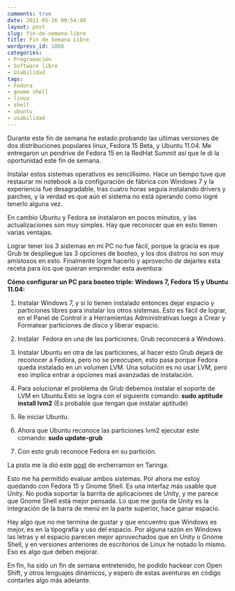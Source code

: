 ```yaml
---
comments: true
date: 2011-05-16 00:54:48
layout: post
slug: fin-de-semana-libre
title: Fin de Semana Libre
wordpress_id: 1868
categories:
- Programación
- Software libre
- Usabilidad
tags:
- Fedora
- gnome shell
- linux
- shell
- ubuntu
- usabilidad
---
```


Durante este fin de semana he estado probando las ultimas versiones de dos distribuciones populares linux, Fedora 15 Beta, y Ubuntu 11.04. Me entregaron un pendrive de Fedora 15 en la RedHat Summit así que le di la oportunidad este fin de semana.

Instalar estos sistemas operativos es sencillisimo. Hace un tiempo tuve que restaurar mi notebook a la configuración de fábrica con Windows 7 y la experiencia fue desagradable, tras cuatro horas seguía instalando drivers y parches, y la verdad es que aún el sistema no está operando como logré tenerlo alguna vez.

En cambio Ubuntu y Fedora se instalaron en pocos minutos, y las actualizaciones son muy simples. Hay que reconocer que en esto tienen varias ventajas.

Lograr tener los 3 sistemas en mi PC no fue fácil, porque la gracia es que Grub te despliegue las 3 opciones de booteo, y los dos distros no son muy amistosos en esto. Finalmente logré hacerlo y aprovecho de dejarles esta receta para los que quieran emprender esta aventura:



**Cómo configurar un PC para booteo triple: Windows 7, Fedora 15 y Ubuntu 11.04:**



	
  1. Instalar Windows 7, y si lo tienen instalado entonces dejar espacio y particiones libres para instalar los otros sistemas. Esto es fácil de lograr, en el Panel de Control ir a Herramientas Administrativas luego a Crear y Formatear particiones de disco y liberar espacio.

	
  2. Instalar  Fedora en una de las particiones. Grub reconocerá a Windows.

	
  3. Instalar Ubuntu en otra de las particiones, al hacer esto Grub dejará de reconocer a Fedora, pero no se preocupen, esto pasa porque Fedora queda instalado en un volumen LVM. Una solución es no usar LVM, pero eso implica entrar a opciones maś avanzadas de instalación.

	
  4. Para solucionar el problema de Grub debemos instalar el soporte de LVM en Ubuntu.Esto se logra con el siguiente comando:
**sudo aptitude install lvm2**
(Es probable que tengan que instalar aptitude)

	
  5. Re iniciar Ubuntu.

	
  6. Ahora que Ubuntu reconoce las particiones lvm2 ejecutar este comando:
**sudo update-grub**

	
  7. Con esto grub reconoce Fedora en su partición.


La pista me la dió este [post](http://www.taringa.net/posts/linux/6075755/Hacer-Que-El-Grub-de-Ubuntu-Reconozca-Particion-de-Fedora.html) de ercherramon en Taringa.

Esto me ha permitido evaluar ambos sistemas. Por ahora me estoy quedando con Fedora 15 y Gnome Shell. Es una interfaz más usable que Unity. No podía soportar la barrita de aplicaciones de Unity, y me parece que Gnome Shell está mejor pensada. Lo que me gusta de Unity es la integración de la barra de menú en la parte superior, hace ganar espacio.

Hay algo que no me termina de gustar y que encuentro que Windows es mejor, es en la tipografía y uso del espacio. Por alguna razón en Windows las letras y el espacio parecen mejor aprovechados que en Unity o Gnome Shell, y en versiones anteriores de escritorios de Linux he notado lo mismo. Eso es algo que deben mejorar.

En fin, ha sido un fin de semana entretenido, he podido hackear con Open Shift, y otros lenguajes dinámicos, y espero de estas aventuras en código contarles algo más adelante.
